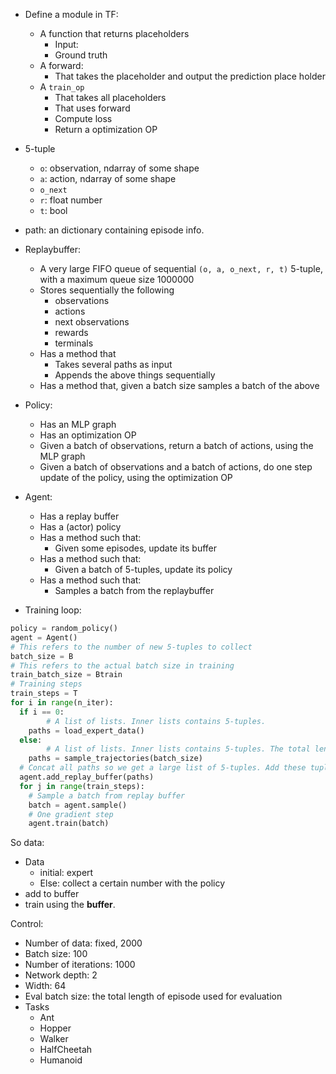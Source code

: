 * Define a module in TF:
  
    * A function that returns placeholders
        * Input: 
        * Ground truth
    * A forward:
        * That takes the placeholder and output the prediction place holder
    * A `train_op`
        * That takes all placeholders
        * That uses forward
        * Compute loss
        * Return a optimization OP


* 5-tuple
  * `o`: observation, ndarray of some shape
  * `a`: action, ndarray of some shape
  * `o_next`
  * `r`: float number
  * `t`: bool
  
* path: an dictionary containing episode info.
  
* Replaybuffer:
    * A very large FIFO queue of sequential `(o, a, o_next, r, t)` 5-tuple, with a maximum queue size 1000000
    * Stores sequentially the following
        * observations
        * actions
        * next observations
        * rewards
        * terminals 
    * Has a method that 
        * Takes several paths as input
        * Appends the above things sequentially
    * Has a method that, given a batch size samples a batch of the above 

* Policy:
    * Has an MLP graph
    * Has an optimization OP
    * Given a batch of observations, return a batch of actions, using the MLP graph
    * Given a batch of observations and a batch of actions, do one step update of the policy, using the optimization OP

* Agent: 
    * Has a replay buffer
    * Has a (actor) policy
    * Has a method such that:
        * Given some episodes, update its buffer
    * Has a method such that:
        * Given a batch of 5-tuples, update its policy
    * Has a method such that:
        * Samples a batch from the replaybuffer


* Training loop:

```python
policy = random_policy()
agent = Agent()
# This refers to the number of new 5-tuples to collect
batch_size = B
# This refers to the actual batch size in training
train_batch_size = Btrain
# Training steps
train_steps = T
for i in range(n_iter):
  if i == 0:
		# A list of lists. Inner lists contains 5-tuples.
    paths = load_expert_data()
  else:
		# A list of lists. Inner lists contains 5-tuples. The total length will be largers than B
    paths = sample_trajectories(batch_size)
  # Concat all paths so we get a large list of 5-tuples. Add these tuples to replay buffer
  agent.add_replay_buffer(paths)
  for j in range(train_steps):
    # Sample a batch from replay buffer
    batch = agent.sample() 
    # One gradient step
    agent.train(batch)
```

So data:

* Data
  * initial: expert
  * Else: collect a certain number with the policy
* add to buffer
* train using the **buffer**.







Control:

* Number of data: fixed, 2000
* Batch size: 100
* Number of iterations: 1000
* Network depth: 2
* Width: 64
* Eval batch size: the total length of episode used for evaluation
* Tasks
  * Ant
  * Hopper
  * Walker
  * HalfCheetah
  * Humanoid

